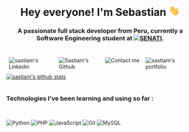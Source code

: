 <h1 align="center"> Hey everyone! I'm Sebastian <img src="icons/wave.gif" width="30"></h1>
<h3 align="center">A passionate full stack developer from Peru, currently a Software Engineering student at <a href="https://www.senati.edu.pe/" target="_blank"><img src="icons/favicon.ico">SENATI</a>.</h3>
<br>
<a href="https://www.linkedin.com/in/sebastian-chfrancia/&_blank" target="_blank">
  <img align="left" alt="sastiam's Linkedin" width="120px" style="margin: .5em" src="https://img.shields.io/badge/Linkedin-0A66C2?style=for-the-badge&logo=Linkedin&logoColor=white" />
</a>
<a href="https://github.com/sastiam" target="_blank">
  <img align="left" alt="Sastiam's Github" width="110px" style="margin: .5em" src="https://img.shields.io/badge/Github-181717?style=for-the-badge&logo=Github&logoColor=white" />
</a>
<a href="mailto:sebastianchotafrancia@gmail.com" target="_blank">
  <img align="left" alt="Contact me" width="95px" style="margin: .5em" src="https://img.shields.io/badge/Gmail-EA4335?style=for-the-badge&logo=Gmail&logoColor=white" />
</a>
<a href="https://sastiam.me" target="_blank">
  <img align="left" alt="sastiam's portfolio" width="110px" style="margin: .5em" src="https://img.shields.io/badge/Portfolio-181717?style=for-the-badge&logo=ghost&logoColor=white" />
</a>
<br><br><br>

<a href="https://sastiam.me" target="_blank">
  <img alt="sastiam's github stats" src="https://github-readme-stats.vercel.app/api?username=sastiam" />
</a>
<br><br>

<h3>Technologies I've been learning and using so far :</h3> <br />
  
 ![Python](https://img.shields.io/badge/python-3670A0?style=for-the-badge&logo=python&logoColor=ffdd54)
![PHP](https://img.shields.io/badge/php-%23777BB4.svg?style=for-the-badge&logo=php&logoColor=white)
  ![JavaScript](https://img.shields.io/badge/javascript-%23323330.svg?style=for-the-badge&logo=javascript&logoColor=%23F7DF1E)
  ![Git](https://img.shields.io/badge/git-%23F05033.svg?style=for-the-badge&logo=git&logoColor=white)
  ![MySQL](https://img.shields.io/badge/mysql-%2300f.svg?style=for-the-badge&logo=mysql&logoColor=white)
